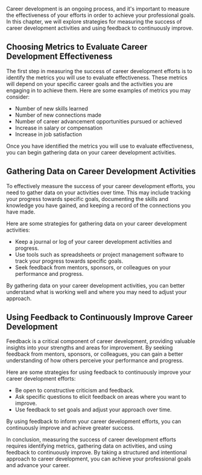 
Career development is an ongoing process, and it's important to measure the effectiveness of your efforts in order to achieve your professional goals. In this chapter, we will explore strategies for measuring the success of career development activities and using feedback to continuously improve.

Choosing Metrics to Evaluate Career Development Effectiveness
-------------------------------------------------------------

The first step in measuring the success of career development efforts is to identify the metrics you will use to evaluate effectiveness. These metrics will depend on your specific career goals and the activities you are engaging in to achieve them. Here are some examples of metrics you may consider:

* Number of new skills learned
* Number of new connections made
* Number of career advancement opportunities pursued or achieved
* Increase in salary or compensation
* Increase in job satisfaction

Once you have identified the metrics you will use to evaluate effectiveness, you can begin gathering data on your career development activities.

Gathering Data on Career Development Activities
-----------------------------------------------

To effectively measure the success of your career development efforts, you need to gather data on your activities over time. This may include tracking your progress towards specific goals, documenting the skills and knowledge you have gained, and keeping a record of the connections you have made.

Here are some strategies for gathering data on your career development activities:

* Keep a journal or log of your career development activities and progress.
* Use tools such as spreadsheets or project management software to track your progress towards specific goals.
* Seek feedback from mentors, sponsors, or colleagues on your performance and progress.

By gathering data on your career development activities, you can better understand what is working well and where you may need to adjust your approach.

Using Feedback to Continuously Improve Career Development
---------------------------------------------------------

Feedback is a critical component of career development, providing valuable insights into your strengths and areas for improvement. By seeking feedback from mentors, sponsors, or colleagues, you can gain a better understanding of how others perceive your performance and progress.

Here are some strategies for using feedback to continuously improve your career development efforts:

* Be open to constructive criticism and feedback.
* Ask specific questions to elicit feedback on areas where you want to improve.
* Use feedback to set goals and adjust your approach over time.

By using feedback to inform your career development efforts, you can continuously improve and achieve greater success.

In conclusion, measuring the success of career development efforts requires identifying metrics, gathering data on activities, and using feedback to continuously improve. By taking a structured and intentional approach to career development, you can achieve your professional goals and advance your career.
